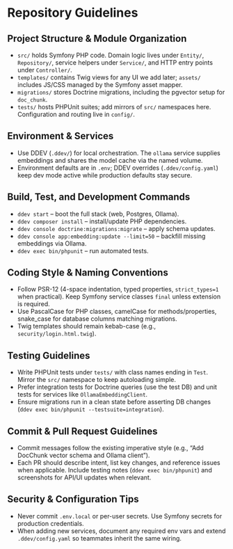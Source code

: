 # Repository Guidelines

## Project Structure & Module Organization
- `src/` holds Symfony PHP code. Domain logic lives under `Entity/`, `Repository/`, service helpers under `Service/`, and HTTP entry points under `Controller/`.
- `templates/` contains Twig views for any UI we add later; `assets/` includes JS/CSS managed by the Symfony asset mapper.
- `migrations/` stores Doctrine migrations, including the pgvector setup for `doc_chunk`.
- `tests/` hosts PHPUnit suites; add mirrors of `src/` namespaces here. Configuration and routing live in `config/`.

## Environment & Services
- Use DDEV (`.ddev/`) for local orchestration. The `ollama` service supplies embeddings and shares the model cache via the named volume.
- Environment defaults are in `.env`; DDEV overrides (`.ddev/config.yaml`) keep dev mode active while production defaults stay secure.

## Build, Test, and Development Commands
- `ddev start` – boot the full stack (web, Postgres, Ollama).
- `ddev composer install` – install/update PHP dependencies.
- `ddev console doctrine:migrations:migrate` – apply schema updates.
- `ddev console app:embedding:update --limit=50` – backfill missing embeddings via Ollama.
- `ddev exec bin/phpunit` – run automated tests.

## Coding Style & Naming Conventions
- Follow PSR-12 (4-space indentation, typed properties, `strict_types=1` when practical). Keep Symfony service classes `final` unless extension is required.
- Use PascalCase for PHP classes, camelCase for methods/properties, snake_case for database columns matching migrations.
- Twig templates should remain kebab-case (e.g., `security/login.html.twig`).

## Testing Guidelines
- Write PHPUnit tests under `tests/` with class names ending in `Test`. Mirror the `src/` namespace to keep autoloading simple.
- Prefer integration tests for Doctrine queries (use the test DB) and unit tests for services like `OllamaEmbeddingClient`.
- Ensure migrations run in a clean state before asserting DB changes (`ddev exec bin/phpunit --testsuite=integration`).

## Commit & Pull Request Guidelines
- Commit messages follow the existing imperative style (e.g., “Add DocChunk vector schema and Ollama client”).
- Each PR should describe intent, list key changes, and reference issues when applicable. Include testing notes (`ddev exec bin/phpunit`) and screenshots for API/UI updates when relevant.

## Security & Configuration Tips
- Never commit `.env.local` or per-user secrets. Use Symfony secrets for production credentials.
- When adding new services, document any required env vars and extend `.ddev/config.yaml` so teammates inherit the same wiring.
